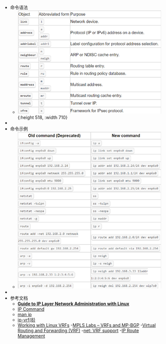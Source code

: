 - 命令语法
	- ![image_1669944886167_0.png](./assets/image_1669944886167_0_1674955818182_0.png){:height 518, :width 710}
-
- 命令示例
	- ![image_1669944951469_0.png](./assets/image_1669944951469_0_1674955859189_0.png)
-
- 参考文档
	- [**Guide to IP Layer Network Administration with Linux**](http://linux-ip.net/html/index.html)
	- [IP Command](https://www.techplayon.com/ip-command-for-red-hat-enterprise-linux/)
	- [man ip](https://man7.org/linux/man-pages/man8/ip.8.html)
	- [ip-vrf(8)](https://man7.org/linux/man-pages/man8/ip-vrf.8.html)
	- [Working with Linux VRFs](https://www.dasblinkenlichten.com/working-with-linux-vrfs/)
	-[MPLS Labs – VRFs and MP-BGP](https://www.dasblinkenlichten.com/mpls-labs-vrfs-and-mp-bgp/)
	-[Virtual Routing and Forwarding (VRF)](https://www.kernel.org/doc/Documentation/networking/vrf.txt)
	-[net: VRF support](https://lwn.net/Articles/632522/)
	-[IP Route Management](http://linux-ip.net/html/tools-ip-rule.html)